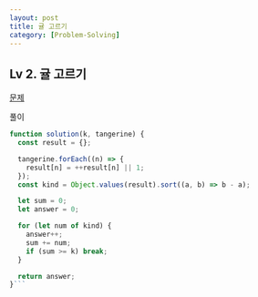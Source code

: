 ```yaml
---
layout: post
title: 귤 고르기
category: [Problem-Solving]
---
```


## Lv 2. 귤 고르기

[문제](https://school.programmers.co.kr/learn/courses/30/lessons/138476)

풀이

```js
function solution(k, tangerine) {
  const result = {};

  tangerine.forEach((n) => {
    result[n] = ++result[n] || 1;
  });
  const kind = Object.values(result).sort((a, b) => b - a);

  let sum = 0;
  let answer = 0;

  for (let num of kind) {
    answer++;
    sum += num;
    if (sum >= k) break;
  }

  return answer;
}```
